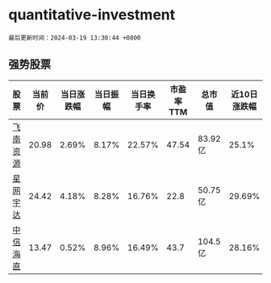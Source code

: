 # quantitative-investment

`最后更新时间：2024-03-19 13:30:44 +0800`

## 强势股票

|股票|当前价|当日涨跌幅|当日振幅|当日换手率|市盈率TTM|总市值|近10日涨跌幅|
|----|----|----|----|----|----|----|----|
|[飞南资源](https://xueqiu.com/S/SZ301500)|20.98|2.69%|8.17%|22.57%|47.54|83.92亿|25.1%|
|[星网宇达](https://xueqiu.com/S/SZ002829)|24.42|4.18%|8.28%|16.76%|22.8|50.75亿|29.69%|
|[中信海直](https://xueqiu.com/S/SZ000099)|13.47|0.52%|8.96%|16.49%|43.7|104.5亿|28.16%|

